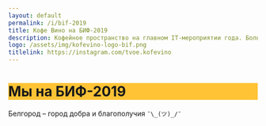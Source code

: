 ```yaml
---
layout: default
permalink: /i/bif-2019
title: Кофе Вино на БИФ-2019
description: Кофейное пространство на главном IT-мероприятии года. Больше о жизни Кофе Вино в инстаграме: <a href="https://instagram.com/tvoe.kofevino">@tvoe.kofevino</a>
logo: /assets/img/kofevino-logo-bif.png
titlelink: https://instagram.com/tvoe.kofevino
---
```


<style type="text/css">
h1, h2, h3, h4, h5, h6 {
    background-color: #FFC335;
}
</style>

# Мы на БИФ-2019

Белгород – город добра и благополучия `¯\_(ツ)_/¯`
